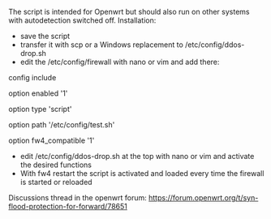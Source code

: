 The script is intended for Openwrt but should also run on other systems with autodetection switched off.
Installation:
- save the script
- transfer it with scp or a Windows replacement to /etc/config/ddos-drop.sh
- edit the /etc/config/firewall with nano or vim and add there:

config include

option enabled '1'

option type 'script'

option path '/etc/config/test.sh'

option fw4_compatible '1'

- edit /etc/config/ddos-drop.sh at the top with nano or vim and activate the desired functions
- With fw4 restart the script is activated and loaded every time the firewall is started or reloaded

Discussions thread in the openwrt forum: https://forum.openwrt.org/t/syn-flood-protection-for-forward/78651
